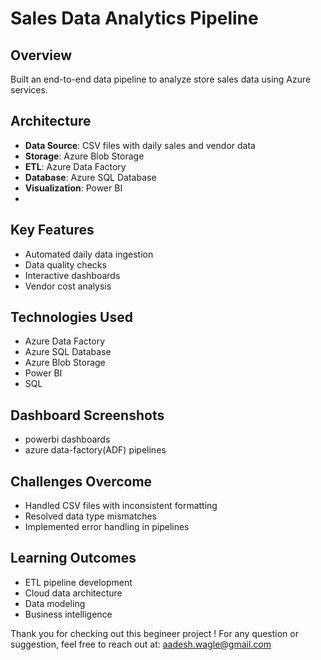# Sales Data Analytics Pipeline

## Overview
Built an end-to-end data pipeline to analyze store sales data using Azure services.

## Architecture
- **Data Source**: CSV files with daily sales and vendor data
- **Storage**: Azure Blob Storage
- **ETL**: Azure Data Factory
- **Database**: Azure SQL Database  
- **Visualization**: Power BI
- 
## Key Features
- Automated daily data ingestion
- Data quality checks
- Interactive dashboards
- Vendor cost analysis

## Technologies Used
- Azure Data Factory
- Azure SQL Database
- Azure Blob Storage
- Power BI
- SQL

## Dashboard Screenshots
- powerbi dashboards
- azure data-factory(ADF) pipelines

## Challenges Overcome
- Handled CSV files with inconsistent formatting
- Resolved data type mismatches
- Implemented error handling in pipelines

## Learning Outcomes
- ETL pipeline development
- Cloud data architecture
- Data modeling
- Business intelligence

Thank you for checking out this begineer project !
For any question or suggestion, feel free to reach out at: aadesh.wagle@gmail.com
